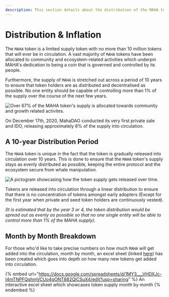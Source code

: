 ```yaml
---
description: This section details about the distribution of the MAHA token over time.
---
```


# Distribution & Inflation

The `MAHA` token is a limited supply token with no more than 10 million tokens that will ever be in circulation. A vast majority of `MAHA` tokens have been allocated to community and ecosystem-related activities which underpin MAHA's dedication to being a coin that is governed and controlled by its people.&#x20;

Furthermore, the supply of `MAHA` is stretched out across a period of 10 years to ensure that token holders are as distributed and decentralised as possible. No one entity should be capable of controlling more than 1% of the supply over the course of the next few years.

![Over 67% of the MAHA token's supply is allocated towards community and growth related activites.](https://firebasestorage.googleapis.com/v0/b/gitbook-x-prod.appspot.com/o/spaces%2F-MjczJvfPpF-kD-T8JCr%2Fuploads%2FBk9AuzDqBgZ9Kho6ks8I%2Ffile.png?alt=media)

On December 17th, 2020, MahaDAO conducted its very first private sale and IDO, releasing approximately 8% of the supply into circulation.

## A 10-year Distribution Period

The `MAHA` token is unique in the fact that the token is gradually released into circulation over 10 years. This is done to ensure that the `MAHA` token's supply stays as evenly distributed as possible, keeping the entire protocol and the ecosystem secure from whale manipulation.&#x20;

![A pictogram showcasing how the token supply gets released over time.](https://firebasestorage.googleapis.com/v0/b/gitbook-x-prod.appspot.com/o/spaces%2F-MjczJvfPpF-kD-T8JCr%2Fuploads%2FUIb7wIKBf3zrIj01pRSo%2Ffile.png?alt=media)

Tokens are released into circulation through a linear distribution to ensure that there is no concentration of tokens amongst early adopters (Except for the first year when private and seed token holders are continuously vested).

_(It is estimated that by the year 3 or 4, the token distribution would be spread out as evenly as possible so that no one single entity will be able to control more than 1% of the MAHA supply)._

## Month by Month Breakdown

For those who'd like to take precise numbers on how much `MAHA` will get added into the circulation, month by month, an excel sheet (linked [here](https://docs.google.com/spreadsheets/d/1MY3\_\_\_VHDXJc-I4mTNPFQghmVCUo4gONT882QlCSuX4/edit?usp=sharing)) has been created which goes into depth on how many new tokens get added into circulation.

{% embed url="https://docs.google.com/spreadsheets/d/1MY3___VHDXJc-I4mTNPFQghmVCUo4gONT882QlCSuX4/edit?usp=sharing" %}
An interactive excel sheet which showcases token supply month by month
{% endembed %}
